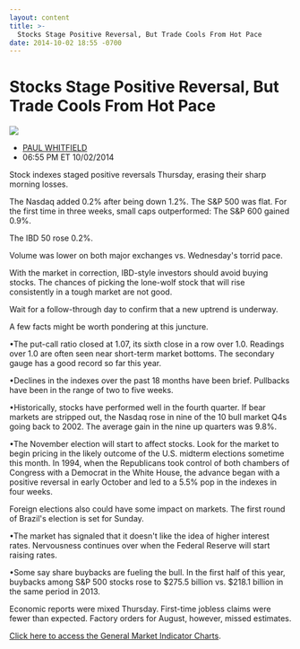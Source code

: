 ```yaml
---
layout: content
title: >-
  Stocks Stage Positive Reversal, But Trade Cools From Hot Pace
date: 2014-10-02 18:55 -0700
---
```



Stocks Stage Positive Reversal, But Trade Cools From Hot Pace
==============================================================


![](https://www.investors.com/wp-content/uploads/ibd-migrated-images/MPv_141003_635478597325284006.png)

* [PAUL WHITFIELD](https://www.investors.com/author/whitfieldp/ "Posts by PAUL WHITFIELD")
* 06:55 PM ET 10/02/2014




Stock indexes staged positive reversals Thursday, erasing their sharp morning losses.

  

The Nasdaq added 0.2% after being down 1.2%. The S&P 500 was flat. For the first time in three weeks, small caps outperformed: The S&P 600 gained 0.9%.

  

The IBD 50 rose 0.2%.

  

Volume was lower on both major exchanges vs. Wednesday's torrid pace.

  

With the market in correction, IBD-style investors should avoid buying stocks. The chances of picking the lone-wolf stock that will rise consistently in a tough market are not good.

  

Wait for a follow-through day to confirm that a new uptrend is underway.

  

A few facts might be worth pondering at this juncture.

  

•The put-call ratio closed at 1.07, its sixth close in a row over 1.0. Readings over 1.0 are often seen near short-term market bottoms. The secondary gauge has a good record so far this year.

  

•Declines in the indexes over the past 18 months have been brief. Pullbacks have been in the range of two to five weeks.

  

•Historically, stocks have performed well in the fourth quarter. If bear markets are stripped out, the Nasdaq rose in nine of the 10 bull market Q4s going back to 2002. The average gain in the nine up quarters was 9.8%.

  

•The November election will start to affect stocks. Look for the market to begin pricing in the likely outcome of the U.S. midterm elections sometime this month. In 1994, when the Republicans took control of both chambers of Congress with a Democrat in the White House, the advance began with a positive reversal in early October and led to a 5.5% pop in the indexes in four weeks.

  

Foreign elections also could have some impact on markets. The first round of Brazil's election is set for Sunday.

  

•The market has signaled that it doesn't like the idea of higher interest rates. Nervousness continues over when the Federal Reserve will start raising rates.

  

•Some say share buybacks are fueling the bull. In the first half of this year, buybacks among S&P 500 stocks rose to $275.5 billion vs. $218.1 billion in the same period in 2013.

  

Economic reports were mixed Thursday. First-time jobless claims were fewer than expected. Factory orders for August, however, missed estimates.

  

[Click here to access the General Market Indicator Charts](https://www.investors.com/pdf/GMI_100314.pdf).




